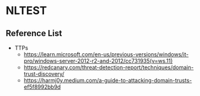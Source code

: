 # NLTEST 

## Reference List
- TTPs 
  - https://learn.microsoft.com/en-us/previous-versions/windows/it-pro/windows-server-2012-r2-and-2012/cc731935(v=ws.11)
  - https://redcanary.com/threat-detection-report/techniques/domain-trust-discovery/
  - https://harmj0y.medium.com/a-guide-to-attacking-domain-trusts-ef5f8992bb9d